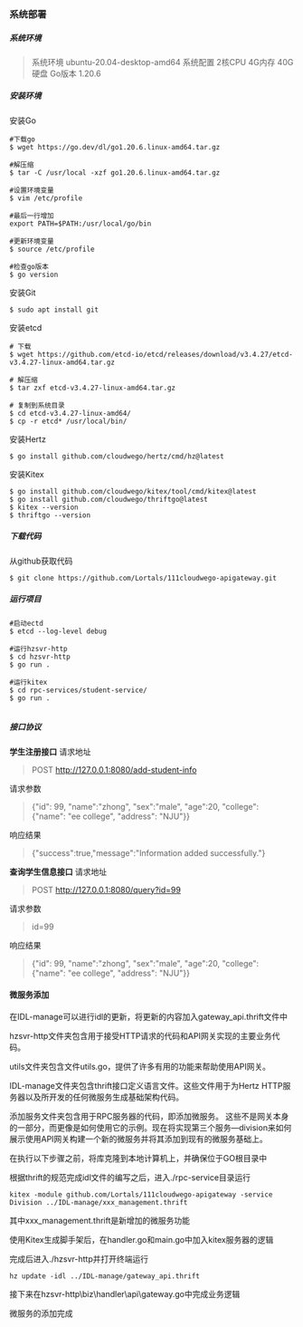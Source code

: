 ### 系统部署

##### 系统环境

> 系统环境 ubuntu-20.04-desktop-amd64
> 系统配置 2核CPU 4G内存 40G硬盘
> Go版本 1.20.6

##### 安装环境

安装Go

```shell
#下载go
$ wget https://go.dev/dl/go1.20.6.linux-amd64.tar.gz

#解压缩
$ tar -C /usr/local -xzf go1.20.6.linux-amd64.tar.gz

#设置环境变量
$ vim /etc/profile

#最后一行增加
export PATH=$PATH:/usr/local/go/bin

#更新环境变量
$ source /etc/profile

#检查go版本
$ go version

```

安装Git

```shell
$ sudo apt install git
```

安装etcd

```shell
# 下载
$ wget https://github.com/etcd-io/etcd/releases/download/v3.4.27/etcd-v3.4.27-linux-amd64.tar.gz

# 解压缩
$ tar zxf etcd-v3.4.27-linux-amd64.tar.gz

# 复制到系统目录
$ cd etcd-v3.4.27-linux-amd64/
$ cp -r etcd* /usr/local/bin/
```

安装Hertz

```shell
$ go install github.com/cloudwego/hertz/cmd/hz@latest
```

安装Kitex

```shell
$ go install github.com/cloudwego/kitex/tool/cmd/kitex@latest
$ go install github.com/cloudwego/thriftgo@latest
$ kitex --version
$ thriftgo --version
```

##### 下载代码

从github获取代码

```shell
$ git clone https://github.com/Lortals/111cloudwego-apigateway.git
```

##### 运行项目

```shell
#启动ectd
$ etcd --log-level debug

#运行hzsvr-http
$ cd hzsvr-http
$ go run .

#运行kitex
$ cd rpc-services/student-service/
$ go run .


```

##### 接口协议

**学生注册接口**
请求地址

> POST http://127.0.0.1:8080/add-student-info

请求参数

> {"id": 99, "name":"zhong",
> "sex":"male", "age":20, "college":
> {"name": "ee college", "address":
> "NJU"}}

响应结果

> {"success":true,"message":"Information added successfully."}

**查询学生信息接口**
请求地址

> POST http://127.0.0.1:8080/query?id=99

请求参数

> id=99

响应结果

> {"id": 99, "name":"zhong",
> "sex":"male", "age":20, "college":
> {"name": "ee college", "address":
> "NJU"}}

#### 微服务添加

在IDL-manage可以进行idl的更新，将更新的内容加入gateway_api.thrift文件中

hzsvr-http文件夹包含用于接受HTTP请求的代码和API网关实现的主要业务代码。

utils文件夹包含文件utils.go，提供了许多有用的功能来帮助使用API网关。

IDL-manage文件夹包含thrift接口定义语言文件。这些文件用于为Hertz HTTP服务器以及所开发的任何微服务生成基础架构代码。

添加服务文件夹包含用于RPC服务器的代码，即添加微服务。
这些不是网关本身的一部分，而更像是如何使用它的示例。现在将实现第三个服务—division来如何展示使用API网关构建一个新的微服务并将其添加到现有的微服务基础上。

在执行以下步骤之前，将库克隆到本地计算机上，并确保位于GO根目录中

根据thrift的规范完成idl文件的编写之后，进入./rpc-service目录运行

```
kitex -module github.com/Lortals/111cloudwego-apigateway -service Division ../IDL-manage/xxx_management.thrift
```

其中xxx_management.thrift是新增加的微服务功能

使用Kitex生成脚手架后，在handler.go和main.go中加入kitex服务器的逻辑

完成后进入./hzsvr-http并打开终端运行

```
hz update -idl ../IDL-manage/gateway_api.thrift
```

接下来在hzsvr-http\biz\handler\api\gateway.go中完成业务逻辑

微服务的添加完成
